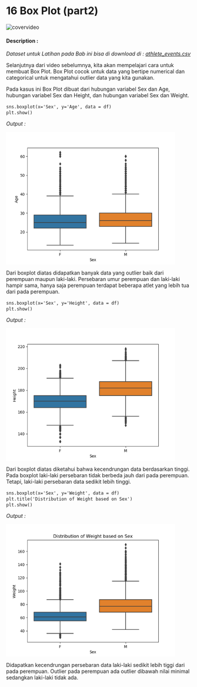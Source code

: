 # 16 Box Plot (part2)

![covervideo](http://bit.ly/makeaicovervideo)

#### **Description :**
_Dataset untuk Latihan pada Bab ini bisa di download di : 
[athlete_events.csv](https://drive.google.com/file/d/1M5KLfA9DpVWiKqVQ9bwjFJWcl0yl-9TX/view?usp=sharing)_

Selanjutnya dari video sebelumnya, kita akan mempelajari cara untuk membuat Box Plot. Box Plot cocok untuk data yang bertipe numerical dan categorical untuk mengatahui outlier data yang kita gunakan. 

Pada kasus ini Box Plot dibuat dari hubungan variabel Sex dan Age, hubungan variabel Sex dan Height, dan hubungan variabel Sex dan Weight. 
```
sns.boxplot(x='Sex', y='Age', data = df)
plt.show()
```
*Output :*

<img src ="https://github.com/BenedictusAryo/documents_assets/raw/master/New%20CourseMap/Basic%20Course/3_Basic%20Visualization/Assets/Figure_11.png" width="460" height="360" align="center"/>

Dari boxplot diatas didapatkan banyak data yang outlier baik dari perempuan maupun laki-laki. Persebaran umur perempuan dan laki-laki hampir sama, hanya saja perempuan terdapat beberapa atlet yang lebih tua dari pada perempuan. 
```
sns.boxplot(x='Sex', y='Height', data = df)
plt.show()
```
*Output :*

<img src ="https://github.com/BenedictusAryo/documents_assets/raw/master/New%20CourseMap/Basic%20Course/3_Basic%20Visualization/Assets/Figure_12.png" width="460" height="360" align="center"/>

Dari boxplot diatas diketahui bahwa kecendrungan data berdasarkan tinggi. Pada boxplot laki-laki persebaran tidak berbeda jauh dari pada perempuan. Tetapi, laki-laki persebaran data sedikit lebih tinggi. 
```
sns.boxplot(x='Sex', y='Weight', data = df)
plt.title('Distribution of Weight based on Sex')
plt.show()
```
*Output :*

<img src ="https://github.com/BenedictusAryo/documents_assets/raw/master/New%20CourseMap/Basic%20Course/3_Basic%20Visualization/Assets/Figure_13.png" width="460" height="360" align="center"/>

Didapatkan kecendrungan persebaran data laki-laki sedikit lebih tiggi dari pada perempuan. Outlier pada perempuan ada outlier dibawah nilai minimal sedangkan laki-laki tidak ada. 